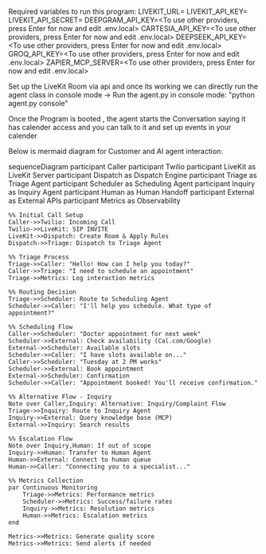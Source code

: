 Required variables to run this program:
LIVEKIT_URL=<your LiveKit server URL>
LIVEKIT_API_KEY=<your API Key>
LIVEKIT_API_SECRET=<your API Secret>
DEEPGRAM_API_KEY=<To use other providers, press Enter for now and edit .env.local>
CARTESIA_API_KEY=<To use other providers, press Enter for now and edit .env.local>
DEEPSEEK_API_KEY=<To use other providers, press Enter for now and edit .env.local>
GROQ_API_KEY=<To use other providers, press Enter for now and edit .env.local>
ZAPIER_MCP_SERVER=<To use other providers, press Enter for now and edit .env.local>


Set up the LiveKit Room via api and once its working we can directly run the agent class in console mode -> 
Run the agent.py in console mode:
"python agent.py console"

Once the Program is booted , the agent starts the Conversation saying it has calender access and you can talk to it and set up events in your calender

Below is mermaid diagram for Customer and AI agent interaction:

sequenceDiagram
    participant Caller
    participant Twilio
    participant LiveKit as LiveKit Server
    participant Dispatch as Dispatch Engine
    participant Triage as Triage Agent
    participant Scheduler as Scheduling Agent
    participant Inquiry as Inquiry Agent
    participant Human as Human Handoff
    participant External as External APIs
    participant Metrics as Observability

    %% Initial Call Setup
    Caller->>Twilio: Incoming Call
    Twilio->>LiveKit: SIP INVITE
    LiveKit->>Dispatch: Create Room & Apply Rules
    Dispatch->>Triage: Dispatch to Triage Agent
    
    %% Triage Process
    Triage->>Caller: "Hello! How can I help you today?"
    Caller->>Triage: "I need to schedule an appointment"
    Triage->>Metrics: Log interaction metrics
    
    %% Routing Decision
    Triage->>Scheduler: Route to Scheduling Agent
    Scheduler->>Caller: "I'll help you schedule. What type of appointment?"
    
    %% Scheduling Flow
    Caller->>Scheduler: "Doctor appointment for next week"
    Scheduler->>External: Check availability (Cal.com/Google)
    External->>Scheduler: Available slots
    Scheduler->>Caller: "I have slots available on..."
    Caller->>Scheduler: "Tuesday at 2 PM works"
    Scheduler->>External: Book appointment
    External->>Scheduler: Confirmation
    Scheduler->>Caller: "Appointment booked! You'll receive confirmation."
    
    %% Alternative Flow - Inquiry
    Note over Caller,Inquiry: Alternative: Inquiry/Complaint Flow
    Triage->>Inquiry: Route to Inquiry Agent
    Inquiry->>External: Query knowledge base (MCP)
    External->>Inquiry: Search results
    
    %% Escalation Flow
    Note over Inquiry,Human: If out of scope
    Inquiry->>Human: Transfer to Human Agent
    Human->>External: Connect to human queue
    Human->>Caller: "Connecting you to a specialist..."
    
    %% Metrics Collection
    par Continuous Monitoring
        Triage->>Metrics: Performance metrics
        Scheduler->>Metrics: Success/failure rates
        Inquiry->>Metrics: Resolution metrics
        Human->>Metrics: Escalation metrics
    end
    
    Metrics->>Metrics: Generate quality score
    Metrics->>Metrics: Send alerts if needed
